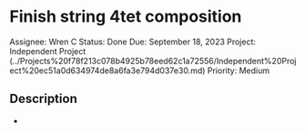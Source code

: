 # Finish string 4tet composition

Assignee: Wren C
Status: Done
Due: September 18, 2023
Project: Independent Project (../Projects%20f78f213c078b4925b78eed62c1a72556/Independent%20Project%20ec51a0d634974de8a6fa3e794d037e30.md)
Priority: Medium

## Description

-